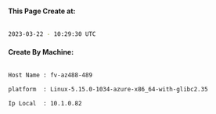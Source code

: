
   
#### This Page Create at:

```bash

2023-03-22 - 10:29:30 UTC

```

#### Create By Machine:

```bash

Host Name : fv-az488-489

platform  : Linux-5.15.0-1034-azure-x86_64-with-glibc2.35

Ip Local  : 10.1.0.82

```

